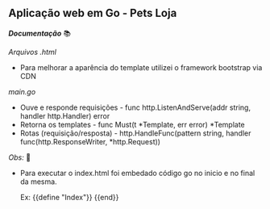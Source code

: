 ## Aplicação web em Go - Pets Loja

**_Documentação_** :books:

_Arquivos .html_

- Para melhorar a aparência do template utilizei o framework bootstrap via CDN

_main.go_

- Ouve e responde requisições - func http.ListenAndServe(addr string, handler http.Handler) error
- Retorna os templates - func Must(t *Template, err error) *Template
- Rotas (requisição/resposta) - http.HandleFunc(pattern string, handler func(http.ResponseWriter, \*http.Request))

_Obs:_ :eyes:

- Para executar o index.html foi embedado código go no inicio e no final da mesma.

  Ex:
  {{define "Index"}}
  <bloco html>
  {{end}}
